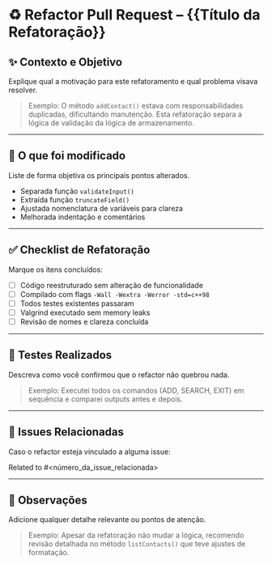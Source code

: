 # ♻️ Refactor Pull Request – {{Título da Refatoração}}

## ✨ Contexto e Objetivo

Explique qual a motivação para este refatoramento e qual problema visava resolver.

> Exemplo:
> O método `addContact()` estava com responsabilidades duplicadas, dificultando manutenção. Esta refatoração separa a lógica de validação da lógica de armazenamento.

---

## 🔨 O que foi modificado

Liste de forma objetiva os principais pontos alterados.

- Separada função `validateInput()`
- Extraída função `truncateField()`
- Ajustada nomenclatura de variáveis para clareza
- Melhorada indentação e comentários

---

## ✅ Checklist de Refatoração

Marque os itens concluídos:

- [ ] Código reestruturado sem alteração de funcionalidade
- [ ] Compilado com flags `-Wall -Wextra -Werror -std=c++98`
- [ ] Todos testes existentes passaram
- [ ] Valgrind executado sem memory leaks
- [ ] Revisão de nomes e clareza concluída

---

## 🧪 Testes Realizados

Descreva como você confirmou que o refactor não quebrou nada.

> Exemplo:
> Executei todos os comandos (ADD, SEARCH, EXIT) em sequência e comparei outputs antes e depois.

---

## 🎯 Issues Relacionadas

Caso o refactor esteja vinculado a alguma issue:

Related to #<número_da_issue_relacionada>

---

## 📝 Observações

Adicione qualquer detalhe relevante ou pontos de atenção.

> Exemplo:
> Apesar da refatoração não mudar a lógica, recomendo revisão detalhada no método `listContacts()` que teve ajustes de formatação.
